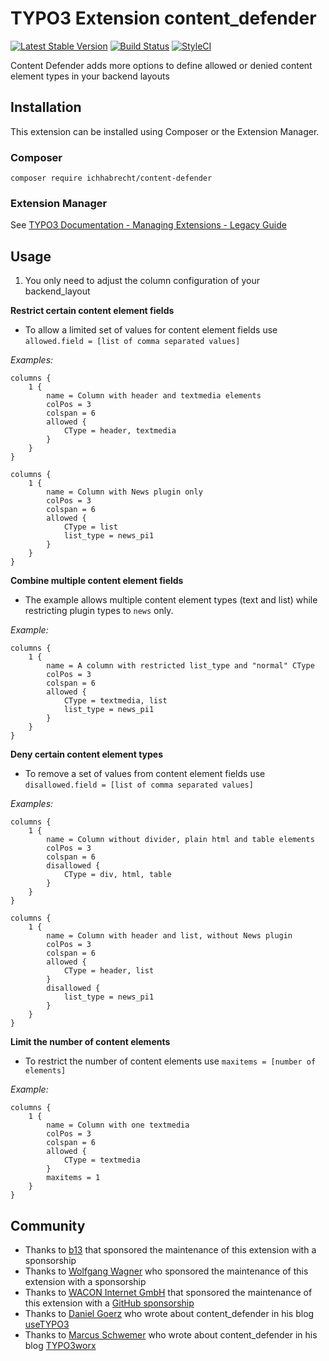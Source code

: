 # TYPO3 Extension content_defender

[![Latest Stable Version](https://img.shields.io/packagist/v/ichhabrecht/content-defender.svg)](https://packagist.org/packages/ichhabrecht/content-defender)
[![Build Status](https://img.shields.io/travis/IchHabRecht/content_defender/main.svg)](https://travis-ci.org/IchHabRecht/content_defender)
[![StyleCI](https://styleci.io/repos/90545143/shield?branch=main)](https://styleci.io/repos/90545143)

Content Defender adds more options to define allowed or denied content element types in your backend layouts

## Installation

This extension can be installed using Composer or the Extension Manager.

### Composer

```
composer require ichhabrecht/content-defender
```

### Extension Manager

See [TYPO3 Documentation - Managing Extensions - Legacy Guide](https://docs.typo3.org/m/typo3/tutorial-getting-started/main/en-us/Extensions/LegacyManagement.html)

## Usage

1. You only need to adjust the column configuration of your backend_layout

**Restrict certain content element fields**

- To allow a limited set of values for content element fields use `allowed.field = [list of comma separated values]`

*Examples:*
```
columns {
    1 {
        name = Column with header and textmedia elements
        colPos = 3
        colspan = 6
        allowed {
            CType = header, textmedia
        }
    }
}
```

```
columns {
    1 {
        name = Column with News plugin only
        colPos = 3
        colspan = 6
        allowed {
            CType = list
            list_type = news_pi1
        }
    }
}
```

**Combine multiple content element fields**

- The example allows multiple content element types (text and list) while restricting plugin types to `news` only.

*Example:*
```
columns {
    1 {
        name = A column with restricted list_type and "normal" CType
        colPos = 3
        colspan = 6
        allowed {
            CType = textmedia, list
            list_type = news_pi1
        }
    }
}
```

**Deny certain content element types**

- To remove a set of values from content element fields use `disallowed.field = [list of comma separated values]`

*Examples:*
```
columns {
    1 {
        name = Column without divider, plain html and table elements
        colPos = 3
        colspan = 6
        disallowed {
            CType = div, html, table
        }
    }
}
```

```
columns {
    1 {
        name = Column with header and list, without News plugin
        colPos = 3
        colspan = 6
        allowed {
            CType = header, list
        }
        disallowed {
            list_type = news_pi1
        }
    }
}
```

**Limit the number of content elements**

- To restrict the number of content elements use `maxitems = [number of elements]`

*Example:*
```
columns {
    1 {
        name = Column with one textmedia 
        colPos = 3
        colspan = 6
        allowed {
            CType = textmedia
        }
        maxitems = 1
    }
}
```

## Community

- Thanks to [b13](https://b13.com) that sponsored the maintenance of this extension with a sponsorship
- Thanks to [Wolfgang Wagner](https://wwagner.net) who sponsored the maintenance of this extension with a sponsorship
- Thanks to [WACON Internet GmbH](https://www.wacon.de) that sponsored the maintenance of this extension with a [GitHub sponsorship](https://github.com/sponsors/IchHabRecht)
- Thanks to [Daniel Goerz](https://twitter.com/ervaude) who wrote about content_defender in his blog [useTYPO3](https://usetypo3.com/backend-layouts.html)
- Thanks to [Marcus Schwemer](https://twitter.com/MarcusSchwemer) who wrote about content_defender in his blog [TYPO3worx](https://typo3worx.eu/2017/07/typo3-extension-roundup-q1-q2-2017/)

